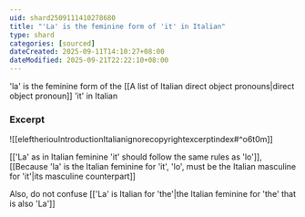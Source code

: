 ```yaml
---
uid: shard2509111410278680
title: "'La' is the feminine form of 'it' in Italian"
type: shard
categories: [sourced]
dateCreated: 2025-09-11T14:10:27+08:00
dateModified: 2025-09-21T22:22:10+08:00
---
```

'la' is the feminine form of the [[A list of Italian direct object pronouns|direct object pronoun]] 'it' in Italian

### Excerpt
![[eleftheriouIntroductionItalianignorecopyrightexcerptindex#^o6t0m]]

[['La' as in Italian feminine 'it' should follow the same rules as 'lo']], [[Because 'la' is the Italian feminine for 'it', 'lo', must be the Italian masculine for 'it'|its masculine counterpart]]

Also, do not confuse [['La' is Italian for 'the'|the Italian feminine for 'the' that is also 'La']]
